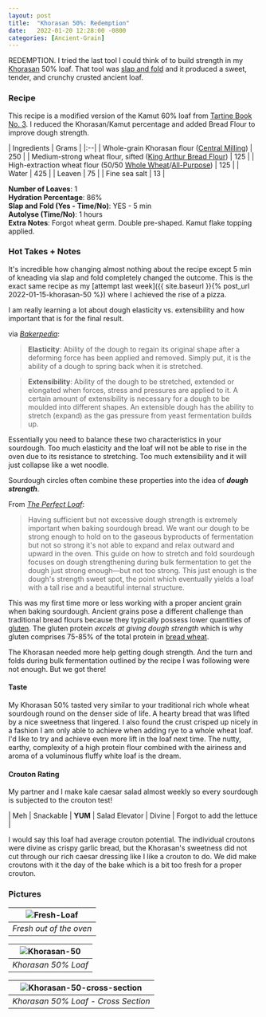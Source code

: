 ```yaml
---
layout: post
title:  "Khorasan 50%: Redemption"
date:   2022-01-20 12:28:00 -0800
categories: [Ancient-Grain]
---
```


REDEMPTION. I tried the last tool I could think of to build strength in my [Khorasan](https://en.wikipedia.org/wiki/Khorasan_wheat) 50% loaf. That tool was [slap and fold](https://www.theperfectloaf.com/guides/slap-and-fold/) and it produced a sweet, tender, and crunchy crusted ancient loaf. 

### Recipe
This recipe is a modified version of the Kamut 60% loaf from [Tartine Book No. 3](https://www.amazon.com/dp/B00F8H0FKU/ref=dp-kindle-redirect?_encoding=UTF8&btkr=1).  I reduced the Khorasan/Kamut percentage and added Bread Flour to improve dough strength.

| Ingredients | Grams |
|:--| 
| Whole-grain Khorasan flour ([Central Milling](https://centralmilling.com/product/organic-whole-khorasan-flour/)) | 250 |
| Medium-strong wheat flour, sifted ([King Arthur Bread Flour](https://shop.kingarthurbaking.com/items/organic-bread-flour)) | 125 |
| High-extraction wheat flour (50/50 [Whole Wheat](https://shop.kingarthurbaking.com/items/100-organic-whole-wheat-flour)/[All-Purpose](https://shop.kingarthurbaking.com/items/organic-all-purpose-flour)) | 125 |
| Water | 425 |
| Leaven | 75 |
| Fine sea salt | 13 |

**Number of Loaves**: 1 <br />
**Hydration Percentage**: 86% <br />
**Slap and Fold (Yes - Time/No)**: YES - 5 min<br />
**Autolyse (Time/No)**: 1 hours<br />
**Extra Notes**: Forgot wheat germ. Double pre-shaped. Kamut flake topping applied.

### Hot Takes + Notes

It's incredible how changing almost nothing about the recipe except 5 min of kneading via slap and fold completely changed the outcome. This is the exact same recipe as my [attempt last week]({{ site.baseurl }}{% post_url 2022-01-15-khorasan-50 %}) where I achieved the rise of a pizza. 

I am really learning a lot about dough elasticity vs. extensibility and how important that is for the final result. 

via [_Bakerpedia_](https://bakerpedia.com/processes/dough-handling-properties/):

> **Elasticity**: Ability of the dough to regain its original shape after a deforming force has been applied and removed. Simply put, it is the ability of a dough to spring back when it is stretched.

> **Extensibility**: Ability of the dough to be stretched, extended or elongated when forces, stress and pressures are applied to it. A certain amount of extensibility is necessary for a dough to be moulded into different shapes. An extensible dough has the ability to stretch (expand) as the gas pressure from yeast fermentation builds up.

Essentially you need to balance these two characteristics in your sourdough. Too much elasticity and the loaf will not be able to rise in the oven due to its resistance to stretching. Too much extensibility and it will just collapse like a wet noodle. 

Sourdough circles often combine these properties into the idea of **_dough strength_**.

From [_The Perfect Loaf_](https://www.theperfectloaf.com/guides/how-to-stretch-and-fold-sourdough/):

> Having sufficient but not excessive dough strength is extremely important when baking sourdough bread. We want our dough to be strong enough to hold on to the gaseous byproducts of fermentation but not so strong it's not able to expand and relax outward and upward in the oven. This guide on how to stretch and fold sourdough focuses on dough strengthening during bulk fermentation to get the dough just strong enough—but not too strong. This just enough is the dough's strength sweet spot, the point which eventually yields a loaf with a tall rise and a beautiful internal structure.

This was my first time more or less working with a proper ancient grain when baking sourdough. Ancient grains pose a different challenge than traditional bread flours because they typically possess lower quantities of [gluten](https://en.wikipedia.org/wiki/Gluten). The gluten protein _excels at giving dough strength_ which is why gluten comprises 75-85% of the total protein in [bread wheat](https://en.wikipedia.org/wiki/Common_wheat).

The Khorasan needed more help getting dough strength. And the turn and folds during bulk fermentation outlined by the recipe I was following were not enough. But we got there!

#### **Taste**

My Khorasan 50% tasted very similar to your traditional rich whole wheat sourdough round on the denser side of life. A hearty bread that was lifted by a nice sweetness that lingered. I also found the crust crisped up nicely in a fashion I am only able to achieve when adding rye to a whole wheat loaf. I'd like to try and achieve even more lift in the loaf next time. The nutty, earthy, complexity of a high protein flour combined with the airiness and aroma of a voluminous fluffy white loaf is the dream.

#### **Crouton Rating**

My partner and I make kale caesar salad almost weekly so every sourdough is subjected to the crouton test!

| Meh | Snackable | **YUM** | Salad Elevator | Divine | Forgot to add the lettuce |

I would say this loaf had average crouton potential. The individual croutons were divine as crispy garlic bread, but the Khorasan's sweetness did not cut through our rich caesar dressing like I like a crouton to do. We did make croutons with it the day of the bake which is a bit too fresh for a proper crouton.

### Pictures

| ![Fresh-Loaf](https://user-images.githubusercontent.com/15069517/150585638-9d1d8ecc-a06e-4664-aef0-c5c63e5f4d10.jpg) | 
|:--:| 
| *Fresh out of the oven* |

| ![Khorasan-50](https://user-images.githubusercontent.com/15069517/150585675-1f4f14cc-8147-4087-9aa8-cd7a6536c197.jpg) | 
|:--:| 
| *Khorasan 50% Loaf* |

| ![Khorasan-50-cross-section](https://user-images.githubusercontent.com/15069517/150585701-0da22048-177f-47c8-842c-926c6e6035fa.jpg) | 
|:--:| 
| *Khorasan 50% Loaf - Cross Section* |